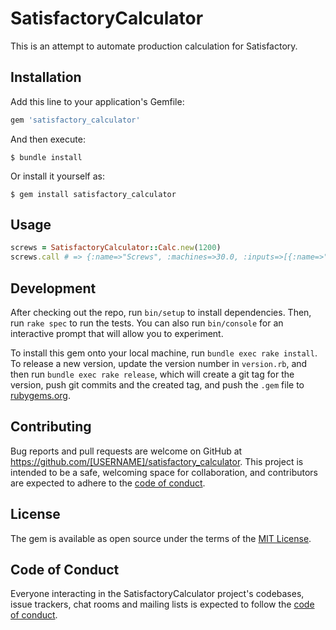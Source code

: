 # SatisfactoryCalculator

This is an attempt to automate production calculation for Satisfactory.

## Installation

Add this line to your application's Gemfile:

```ruby
gem 'satisfactory_calculator'
```

And then execute:

    $ bundle install

Or install it yourself as:

    $ gem install satisfactory_calculator

## Usage

```ruby
screws = SatisfactoryCalculator::Calc.new(1200)
screws.call # => {:name=>"Screws", :machines=>30.0, :inputs=>[{:name=>"Iron rod", :pieces_total=>300.0, :machines=>20.0}, {:name=>"Iron ingot", :pieces_total=>300.0, :machines=>10.0}, {:name=>"Iron", :pieces_total=>300.0, :machines=>10.0}]}
```

## Development

After checking out the repo, run `bin/setup` to install dependencies. Then, run `rake spec` to run the tests. You can also run `bin/console` for an interactive prompt that will allow you to experiment.

To install this gem onto your local machine, run `bundle exec rake install`. To release a new version, update the version number in `version.rb`, and then run `bundle exec rake release`, which will create a git tag for the version, push git commits and the created tag, and push the `.gem` file to [rubygems.org](https://rubygems.org).

## Contributing

Bug reports and pull requests are welcome on GitHub at https://github.com/[USERNAME]/satisfactory_calculator. This project is intended to be a safe, welcoming space for collaboration, and contributors are expected to adhere to the [code of conduct](https://github.com/[USERNAME]/satisfactory_calculator/blob/master/CODE_OF_CONDUCT.md).

## License

The gem is available as open source under the terms of the [MIT License](https://opensource.org/licenses/MIT).

## Code of Conduct

Everyone interacting in the SatisfactoryCalculator project's codebases, issue trackers, chat rooms and mailing lists is expected to follow the [code of conduct](https://github.com/[USERNAME]/satisfactory_calculator/blob/master/CODE_OF_CONDUCT.md).

